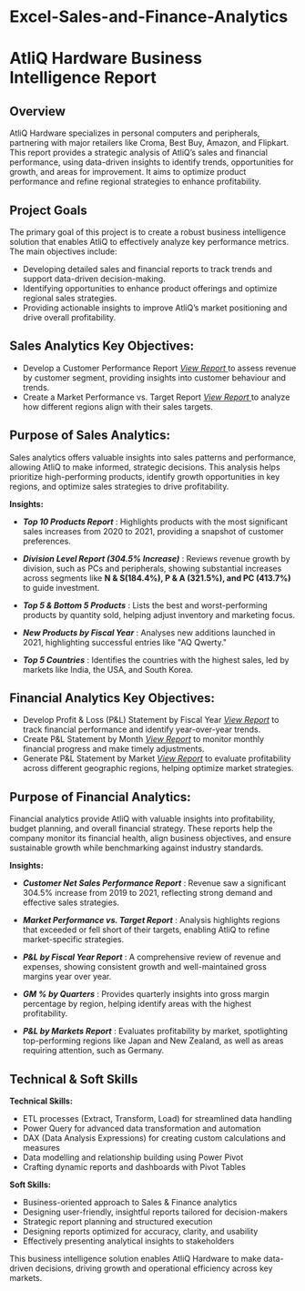 # Excel-Sales-and-Finance-Analytics

# **AtliQ Hardware Business Intelligence Report**


**Overview**
---------------------------------------------------------------------------------------------------------------------------------------------------------------------
AtliQ Hardware specializes in personal computers and peripherals, partnering with major retailers like Croma, Best Buy, Amazon, and Flipkart. This report provides a strategic analysis of AtliQ’s sales and financial performance, using data-driven insights to identify trends, opportunities for growth, and areas for improvement. It aims to optimize product performance and refine regional strategies to enhance profitability.

**Project Goals**
---------------------------------------------------------------------------------------------------------------------------------------------------------------------
The primary goal of this project is to create a robust business intelligence solution that enables AtliQ to effectively analyze key performance metrics. The main objectives include:

- Developing detailed sales and financial reports to track trends and support data-driven decision-making.
- Identifying opportunities to enhance product offerings and optimize regional sales strategies.
- Providing actionable insights to improve AtliQ’s market positioning and drive overall profitability.

**Sales Analytics**
**Key Objectives:**
---------------------------------------------------------------------------------------------------------------------------------------------------------------------
- Develop a Customer Performance Report  [_View Report_ ](https://github.com/Gagan-Singh-1510/Excel-Sales-and-Finance-Analytics/blob/main/Customer%20Performance%20Report.pdf) to assess revenue by customer segment, providing insights into customer behaviour and trends.
- Create a Market Performance vs. Target Report [ _View Report_ ](https://github.com/Gagan-Singh-1510/Excel-Sales-and-Finance-Analytics/blob/main/Market%20Performance%20Vs%20Target%20Report.pdf)to analyze how different regions align with their sales targets.

**Purpose of Sales Analytics:**
--------------------------------------------------------------------------------------------------------------------------------------------
Sales analytics offers valuable insights into sales patterns and performance, allowing AtliQ to make informed, strategic decisions. This analysis helps prioritize high-performing products, identify growth opportunities in key regions, and optimize sales strategies to drive profitability.

**Insights:**
- **_Top 10 Products Report_** : Highlights products with the most significant sales increases from 2020 to 2021, providing a snapshot of customer preferences.

- **_Division Level Report (304.5% Increase)_** : Reviews revenue growth by division, such as PCs and peripherals, showing substantial increases across segments like
  **N & S(184.4%), P & A (321.5%), and PC (413.7%)** to guide investment.

- **_Top 5 & Bottom 5 Products_** : Lists the best and worst-performing products by quantity sold, helping adjust inventory and marketing focus.

- **_New Products by Fiscal Year_** : Analyses new additions launched in 2021, highlighting successful entries like "AQ Qwerty."

- **_Top 5 Countries_** : Identifies the countries with the highest sales, led by markets like India, the USA, and South Korea.

**Financial Analytics**
**Key Objectives:**
--------------------------------------------------------------------------------------------------------------------------------------------
- Develop Profit & Loss (P&L) Statement by Fiscal Year [_View Report_](https://github.com/Gagan-Singh-1510/Excel-Sales-and-Finance-Analytics/blob/main/P%20%26%20L%20Statement%20By%20Fiscal%20Years.pdf) to track financial performance and identify year-over-year trends.
- Create P&L Statement by Month  [_View Report_](https://github.com/Gagan-Singh-1510/Excel-Sales-and-Finance-Analytics/blob/main/P%20%26%20L%20Statement%20By%20Months.pdf) to monitor monthly financial progress and make timely adjustments.
- Generate P&L Statement by Market [_View Report_](https://github.com/Gagan-Singh-1510/Excel-Sales-and-Finance-Analytics/blob/main/P%20%26%20L%20Statement%20By%20Markets.pdf) to evaluate profitability across different geographic regions, helping optimize market strategies.

**Purpose of Financial Analytics:**
--------------------------------------------------------------------------------------------------------------------------------------------
Financial analytics provide AtliQ with valuable insights into profitability, budget planning, and overall financial strategy. These reports help the company monitor its financial health, align business objectives, and ensure sustainable growth while benchmarking against industry standards.

**Insights:**

- **_Customer Net Sales Performance Report_** : Revenue saw a significant 304.5% increase from 2019 to 2021, reflecting strong demand and effective sales strategies.

- **_Market Performance vs. Target Report_** : Analysis highlights regions that exceeded or fell short of their targets, enabling AtliQ to refine market-specific strategies.

- **_P&L by Fiscal Year Report_** : A comprehensive review of revenue and expenses, showing consistent growth and well-maintained gross margins year over year.

- **_GM % by Quarters_** : Provides quarterly insights into gross margin percentage by region, helping identify areas with the highest profitability.

- **_P&L by Markets Report_** : Evaluates profitability by market, spotlighting top-performing regions like Japan and New Zealand, as well as areas requiring attention, such as Germany.

**Technical & Soft Skills**
---------------------------------------------------------------------------------------------------------------------------------------------------------------------

**Technical Skills:**
- ETL processes (Extract, Transform, Load) for streamlined data handling
- Power Query for advanced data transformation and automation
- DAX (Data Analysis Expressions) for creating custom calculations and measures
- Data modelling and relationship building using Power Pivot
- Crafting dynamic reports and dashboards with Pivot Tables

**Soft Skills:**
- Business-oriented approach to Sales & Finance analytics
- Designing user-friendly, insightful reports tailored for decision-makers
- Strategic report planning and structured execution
- Designing reports optimized for accuracy, clarity, and usability
- Effectively presenting analytical insights to stakeholders

This business intelligence solution enables AtliQ Hardware to make data-driven decisions, driving growth and operational efficiency across key markets.
